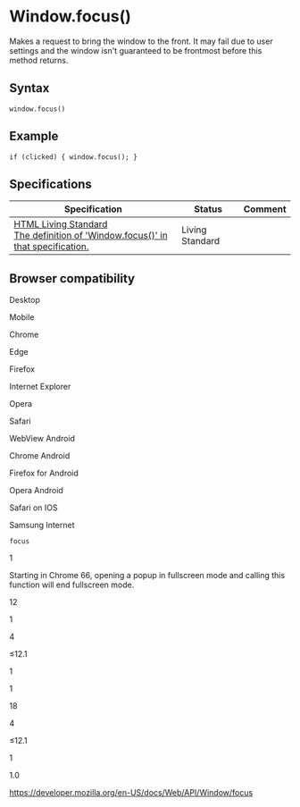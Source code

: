 Window.focus()
==============

Makes a request to bring the window to the front. It may fail due to user settings and the window isn't guaranteed to be frontmost before this method returns.

Syntax
------

    window.focus()

Example
-------

    if (clicked) { window.focus(); }

Specifications
--------------

<table><thead><tr class="header"><th>Specification</th><th>Status</th><th>Comment</th></tr></thead><tbody><tr class="odd"><td><a href="https://html.spec.whatwg.org/multipage/interaction.html#dom-window-focus">HTML Living Standard<br />
<span class="small">The definition of 'Window.focus()' in that specification.</span></a></td><td><span class="spec-living">Living Standard</span></td><td></td></tr></tbody></table>

Browser compatibility
---------------------

Desktop

Mobile

Chrome

Edge

Firefox

Internet Explorer

Opera

Safari

WebView Android

Chrome Android

Firefox for Android

Opera Android

Safari on IOS

Samsung Internet

`focus`

1

Starting in Chrome 66, opening a popup in fullscreen mode and calling this function will end fullscreen mode.

12

1

4

≤12.1

1

1

18

4

≤12.1

1

1.0

<a href="https://developer.mozilla.org/en-US/docs/Web/API/Window/focus" class="_attribution-link">https://developer.mozilla.org/en-US/docs/Web/API/Window/focus</a>
